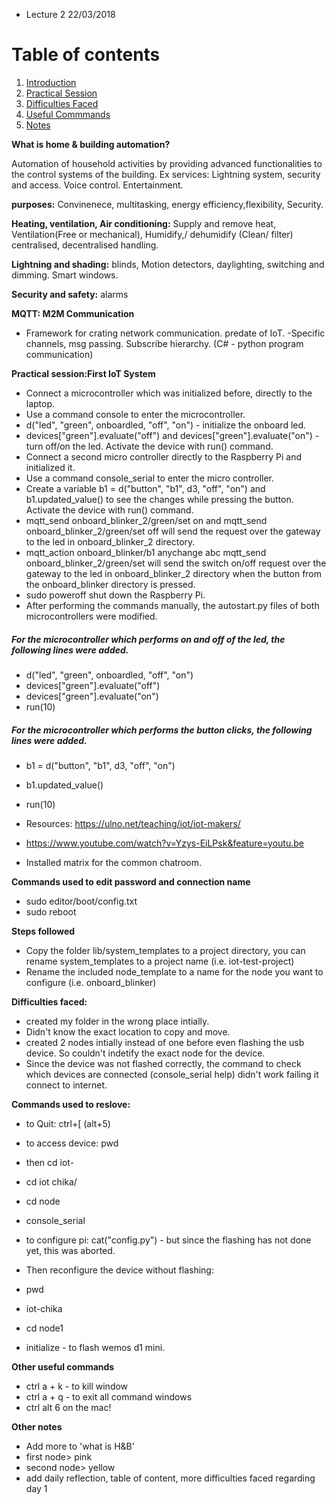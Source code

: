 
* Lecture 2 22/03/2018

# Table of contents
1. [Introduction](#Introduction)
2. [Practical Session](#Practical_Session)
3. [Difficulties Faced](#Difficulties_Faced)
4. [Useful Commmands](#Useful_Commmands)
5. [Notes](#Notes)


**What is home & building automation?** <a name= "Introduction"></a>

Automation of household activities by providing advanced functionalities to the control systems of the building. 
Ex services: Lightning system, security and access. Voice control. Entertainment. 

**purposes:** Convinenece, multitasking, energy efficiency,flexibility, Security. 

**Heating, ventilation, Air conditioning:** Supply and remove heat, Ventilation(Free or mechanical), Humidify,/ dehumidify  (Clean/ filter)
centralised, decentralised handling. 

**Lightning and shading:** blinds, Motion detectors, daylighting, switching and dimming. Smart windows.

**Security and safety:** alarms

**MQTT: M2M Communication** 
- Framework for crating network communication. predate of IoT. 
-Specific channels, msg passing. Subscribe hierarchy. (C# - python program communication)


**Practical session:First IoT System** <a name= "Practical_Session"></a>

* Connect a microcontroller which was initialized before, directly to the laptop.
* Use a command console to enter the microcontroller.
* d("led", "green", onboardled, "off", "on") - initialize the onboard led.
* devices["green"].evaluate("off") and devices["green"].evaluate("on") - turn off/on the led. Activate the device with run() command.
* Connect a second micro controller directly to the Raspberry Pi and initialized it.
* Use a command console_serial to enter the micro controller. 
* Create a variable b1 = d("button", "b1", d3, "off", "on") and b1.updated_value() to see the changes while pressing the button. Activate the device with run() command.
* mqtt_send onboard_blinker_2/green/set on and mqtt_send onboard_blinker_2/green/set off will send the request over the gateway to the led in onboard_blinker_2 directory.
* mqtt_action onboard_blinker/b1 anychange abc mqtt_send onboard_blinker_2/green/set will send the switch on/off request over the gateway to the led in onboard_blinker_2 directory when the button from the onboard_blinker directory is pressed.
* sudo poweroff shut down the Raspberry Pi.
* After performing the commands manually, the autostart.py files of both microcontrollers were modified. 

##### For the microcontroller which performs on and off of the led, the following lines were added.

* d("led", "green", onboardled, "off", "on")
* devices["green"].evaluate("off")
* devices["green"].evaluate("on")
* run(10)

##### For the microcontroller which performs the button clicks, the following lines were added.

* b1 = d("button", "b1", d3, "off", "on")
* b1.updated_value()
* run(10)

* Resources: https://ulno.net/teaching/iot/iot-makers/ 
* https://www.youtube.com/watch?v=Yzys-EiLPsk&feature=youtu.be

* Installed matrix for the common chatroom.

**Commands used to edit password and connection name**
* sudo editor/boot/config.txt 
* sudo reboot

**Steps followed**
* Copy the folder lib/system_templates to a project directory, you can rename system_templates to a project name (i.e. iot-test-project)
* Rename the included node_template to a name for the node you want to configure (i.e. onboard_blinker)

**Difficulties faced:** <a name= "Difficulties_Faced"></a>

* created my folder in the wrong place intially. 
* Didn't know the exact location to copy and move.
* created 2 nodes intially instead of one before even flashing the usb device. So couldn't indetify the exact node for the device. 
* Since the device was not flashed correctly, the command to check which devices are connected (console_serial help) didn't work failing it connect to internet.

**Commands used to reslove:** <a name= "Useful_Commmands"></a>

* to Quit: ctrl+[ (alt+5)

* to access device: pwd
* then cd iot-
* cd iot chika/
* cd node

* console_serial

* to configure pi: cat("config.py") - but since the flashing has not done yet, this was aborted. 

* Then reconfigure the device without flashing:
* pwd
* iot-chika
* cd node1
* initialize - to flash wemos d1 mini. 

**Other useful commands**
* ctrl a + k - to kill window
* ctrl a + q - to exit all command windows
* ctrl alt 6 on the mac!


**Other notes** <a name= "Notes"></a>

* Add more to 'what is H&B'
* first node> pink
* second node> yellow
* add daily reflection, table of content, more difficulties faced regarding day 1





